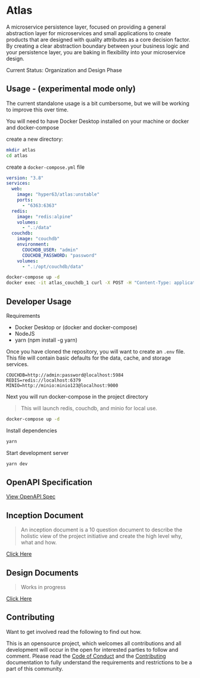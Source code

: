 # Atlas

A microservice persistence layer, focused on providing a general abstraction layer for microservices and small applications to create products that are designed with quality attributes as a core decision factor. By creating a clear abstraction boundary between your business logic and your persistence layer, you are baking in flexibility into your microservice design.

Current Status: Organization and Design Phase

## Usage - (experimental mode only)

The current standalone usage is a bit cumbersome, but we will be working to improve this over time.

You will need to have Docker Desktop installed on your machine or docker and docker-compose

create a new directory:

```sh
mkdir atlas
cd atlas
```

create a `docker-compose.yml` file

```yaml
version: "3.8"
services:
  web:
    image: "hyper63/atlas:unstable"
    ports:
      - "6363:6363"
  redis:
    image: "redis:alpine"
    volumes:
      - ".:/data"
  couchdb:
    image: "couchdb"
    environment:
      COUCHDB_USER: "admin"
      COUCHDB_PASSWORD: "password"
    volumes:
      - ".:/opt/couchdb/data"
```

```sh
docker-compose up -d
docker exec -it atlas_couchdb_1 curl -X POST -H "Content-Type: application/json" localhost:5984/_cluster_setup -d '{"action":"enable_single_node", "bind_address":"0.0.0.0"}' -u 'admin:password'
```

## Developer Usage

Requirements

- Docker Desktop or (docker and docker-compose)
- NodeJS
- yarn (npm install -g yarn)

Once you have cloned the repository, you will want to create an `.env` file. This file will contain basic defaults for the data, cache, and storage services.

```
COUCHDB=http://admin:password@localhost:5984
REDIS=redis://localhost:6379
MINIO=http://minio:minio123@localhost:9000
```

Next you will run docker-compose in the project directory

> This will launch redis, couchdb, and minio for local use.

```sh
docker-compose up -d
```

Install dependencies

```sh
yarn
```

Start development server

```sh
yarn dev
```

## OpenAPI Specification

[View OpenAPI Spec](https://petstore.swagger.io/?url=https://gitcdn.xyz/repo/hyper63/atlas/main/swagger.yml)

## Inception Document

> An inception document is a 10 question document to describe the holistic view of the project initiative and create the high level why, what and how.

[Click Here](inception.md)

## Design Documents

> Works in progress

[Click Here](design.md)

## Contributing

Want to get involved read the following to find out how.

This is an opensource project, which welcomes all contributions and all development will occur in the open for interested parties to follow and comment. Please read the [Code of Conduct](CODE_OF_CONDUCT.md) and the [Contributing](contributing.md) documentation to fully understand the requirements and restrictions to be a part of this community.
